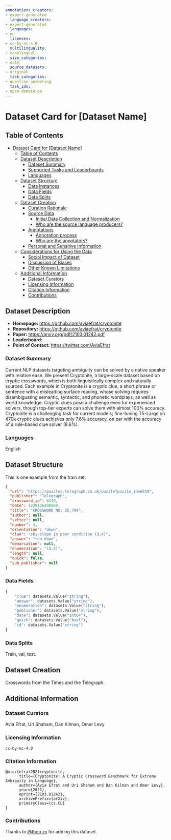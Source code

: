 ```yaml
---
annotations_creators:
- expert-generated
  language_creators:
- expert-generated
  languages:
- en
  licenses:
- cc-by-nc-4.0
  multilinguality:
- monolingual
  size_categories:
- n<1K
  source_datasets:
- original
  task_categories:
- question-answering
  task_ids:
- open-domain-qa
---
```


# Dataset Card for [Dataset Name]

## Table of Contents
- [Dataset Card for [Dataset Name]](#dataset-card-for-dataset-name)
  - [Table of Contents](#table-of-contents)
  - [Dataset Description](#dataset-description)
    - [Dataset Summary](#dataset-summary)
    - [Supported Tasks and Leaderboards](#supported-tasks-and-leaderboards)
    - [Languages](#languages)
  - [Dataset Structure](#dataset-structure)
    - [Data Instances](#data-instances)
    - [Data Fields](#data-fields)
    - [Data Splits](#data-splits)
  - [Dataset Creation](#dataset-creation)
    - [Curation Rationale](#curation-rationale)
    - [Source Data](#source-data)
      - [Initial Data Collection and Normalization](#initial-data-collection-and-normalization)
      - [Who are the source language producers?](#who-are-the-source-language-producers)
    - [Annotations](#annotations)
      - [Annotation process](#annotation-process)
      - [Who are the annotators?](#who-are-the-annotators)
    - [Personal and Sensitive Information](#personal-and-sensitive-information)
  - [Considerations for Using the Data](#considerations-for-using-the-data)
    - [Social Impact of Dataset](#social-impact-of-dataset)
    - [Discussion of Biases](#discussion-of-biases)
    - [Other Known Limitations](#other-known-limitations)
  - [Additional Information](#additional-information)
    - [Dataset Curators](#dataset-curators)
    - [Licensing Information](#licensing-information)
    - [Citation Information](#citation-information)
    - [Contributions](#contributions)

## Dataset Description

- **Homepage:** https://github.com/aviaefrat/cryptonite
- **Repository:** https://github.com/aviaefrat/cryptonite
- **Paper:** https://arxiv.org/pdf/2103.01242.pdf
- **Leaderboard:**
- **Point of Contact:** https://twitter.com/AviaEfrat

### Dataset Summary

Current NLP datasets targeting ambiguity can be solved by a native speaker with relative ease. We present Cryptonite, a large-scale dataset based on cryptic crosswords, which is both linguistically complex and naturally sourced. Each example in Cryptonite is a cryptic clue, a short phrase or sentence with a misleading surface reading, whose solving requires disambiguating semantic, syntactic, and phonetic wordplays, as well as world knowledge. Cryptic clues pose a challenge even for experienced solvers, though top-tier experts can solve them with almost 100% accuracy. Cryptonite is a challenging task for current models; fine-tuning T5-Large on 470k cryptic clues achieves only 7.6% accuracy, on par with the accuracy of a rule-based clue solver (8.6%).

### Languages

English

## Dataset Structure

This is one example from the train set.

```json
{
  "url": "https://puzzles.telegraph.co.uk/puzzle?puzzle_id=6419",
  "publisher": "Telegraph",
  "crossword_id": 6419,
  "date": 1229126400000,
  "title": "CROSSWORD NO: 25,799",
  "author": null,
  "setter": null,
  "number": 3,
  "orientation": "down",
  "clue": "ski-slope in poor condition (3,4)",
  "answer": "run down",
  "demarcation": null,
  "enumeration": "(3,4)",
  "length": null,
  "quick": false,
  "sub_publisher": null
}
```

### Data Fields

```python
{
    "clue": datasets.Value("string"),
    "answer": datasets.Value("string"),
    "enumeration": datasets.Value("string"),
    "publisher": datasets.Value("string"),
    "date": datasets.Value("int64"),
    "quick": datasets.Value("bool"),
    "id": datasets.Value("string")
}
```


### Data Splits

Train, val, test.

## Dataset Creation


Crosswords from the Times and the Telegraph.


## Additional Information

### Dataset Curators

Avia Efrat, Uri Shaham, Dan Kilman, Omer Levy

### Licensing Information

`cc-by-nc-4.0`

### Citation Information

```
@misc{efrat2021cryptonite,
      title={Cryptonite: A Cryptic Crossword Benchmark for Extreme Ambiguity in Language}, 
      author={Avia Efrat and Uri Shaham and Dan Kilman and Omer Levy},
      year={2021},
      eprint={2103.01242},
      archivePrefix={arXiv},
      primaryClass={cs.CL}
}
```


### Contributions

Thanks to [@theo-m](https://github.com/theo-m) for adding this dataset.
